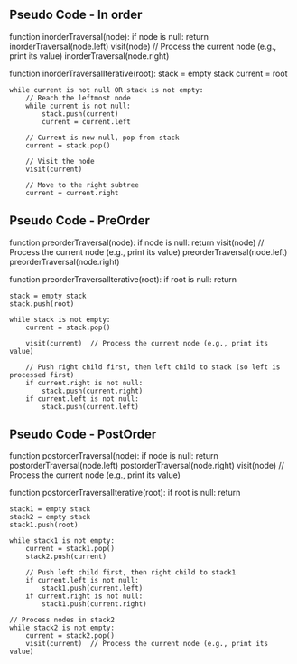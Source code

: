 ## Pseudo Code - In order

function inorderTraversal(node):
    if node is null:
        return
    inorderTraversal(node.left)
    visit(node)  // Process the current node (e.g., print its value)
    inorderTraversal(node.right)

function inorderTraversalIterative(root):
    stack = empty stack
    current = root
    
    while current is not null OR stack is not empty:
        // Reach the leftmost node
        while current is not null:
            stack.push(current)
            current = current.left
            
        // Current is now null, pop from stack
        current = stack.pop()
        
        // Visit the node
        visit(current)
        
        // Move to the right subtree
        current = current.right


## Pseudo Code - PreOrder

function preorderTraversal(node):
    if node is null:
        return
    visit(node)  // Process the current node (e.g., print its value)
    preorderTraversal(node.left)
    preorderTraversal(node.right)


function preorderTraversalIterative(root):
    if root is null:
        return
    
    stack = empty stack
    stack.push(root)
    
    while stack is not empty:
        current = stack.pop()
        
        visit(current)  // Process the current node (e.g., print its value)
        
        // Push right child first, then left child to stack (so left is processed first)
        if current.right is not null:
            stack.push(current.right)
        if current.left is not null:
            stack.push(current.left)



## Pseudo Code - PostOrder

function postorderTraversal(node):
    if node is null:
        return
    postorderTraversal(node.left)
    postorderTraversal(node.right)
    visit(node)  // Process the current node (e.g., print its value)


function postorderTraversalIterative(root):
    if root is null:
        return
    
    stack1 = empty stack
    stack2 = empty stack
    stack1.push(root)
    
    while stack1 is not empty:
        current = stack1.pop()
        stack2.push(current)
        
        // Push left child first, then right child to stack1
        if current.left is not null:
            stack1.push(current.left)
        if current.right is not null:
            stack1.push(current.right)
    
    // Process nodes in stack2
    while stack2 is not empty:
        current = stack2.pop()
        visit(current)  // Process the current node (e.g., print its value)
